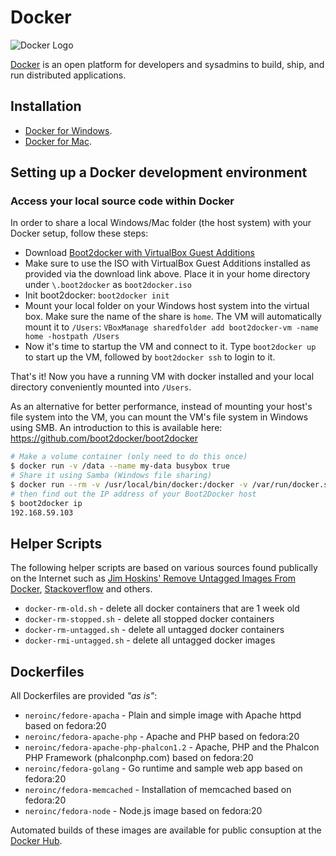 # Docker
![Docker Logo](http://upload.wikimedia.org/wikipedia/commons/7/79/Docker_%28container_engine%29_logo.png)

[Docker](http://www.docker.com) is an open platform for developers and sysadmins to build, ship, and run distributed applications.


## Installation
* [Docker for Windows](http://docs.docker.com/installation/windows/).
* [Docker for Mac](http://docs.docker.com/installation/mac/).


## Setting up a Docker development environment

### Access your local source code within Docker
In order to share a local Windows/Mac folder (the host system) with your Docker setup, follow these steps:
* Download [Boot2docker with VirtualBox Guest Additions](https://medium.com/boot2docker-lightweight-linux-for-docker/boot2docker-together-with-virtualbox-guest-additions-da1e3ab2465c)
* Make sure to use the ISO with VirtualBox Guest Additions installed as provided via the download link above. Place it in your home directory under `\.boot2docker` as `boot2docker.iso`
* Init boot2docker:
  `boot2docker init`
* Mount your local folder on your Windows host system into the virtual box. Make sure the name of the share is `home`. The VM will automatically mount it to `/Users`:
  `VBoxManage sharedfolder add boot2docker-vm -name home -hostpath /Users` 
* Now it's time to startup the VM and connect to it. Type `boot2docker up` to start up the VM, followed by `boot2docker ssh` to login to it.

That's it! Now you have a running VM with docker installed and your local directory conveniently mounted into `/Users`.

As an alternative for better performance, instead of mounting your host's file system into the VM, you can mount the VM's file system in Windows using SMB. 
An introduction to this is available here: https://github.com/boot2docker/boot2docker
```bash
# Make a volume container (only need to do this once)
$ docker run -v /data --name my-data busybox true
# Share it using Samba (Windows file sharing)
$ docker run --rm -v /usr/local/bin/docker:/docker -v /var/run/docker.sock:/docker.sock svendowideit/samba my-data
# then find out the IP address of your Boot2Docker host
$ boot2docker ip
192.168.59.103
```


## Helper Scripts
The following helper scripts are based on various sources found publically on the Internet such as 
[Jim Hoskins' Remove Untagged Images From Docker](http://jimhoskins.com/2013/07/27/remove-untagged-docker-images.html),
[Stackoverflow](http://stackoverflow.com/questions/17236796/how-to-remove-old-docker-io-containers) and others. 

* `docker-rm-old.sh` - delete all docker containers that are 1 week old
* `docker-rm-stopped.sh` - delete all stopped docker containers
* `docker-rm-untagged.sh` - delete all untagged docker containers
* `docker-rmi-untagged.sh` - delete all untagged docker images


## Dockerfiles
All Dockerfiles are provided _"as is"_:

* `neroinc/fedore-apacha` - Plain and simple image with Apache httpd based on fedora:20
* `neroinc/fedora-apache-php` - Apache and PHP based on fedora:20
* `neroinc/fedora-apache-php-phalcon1.2` - Apache, PHP and the Phalcon PHP Framework (phalconphp.com) based on fedora:20
* `neroinc/fedora-golang` - Go runtime and sample web app based on fedora:20
* `neroinc/fedora-memcached` - Installation of memcached based on fedora:20
* `neroinc/fedora-node` - Node.js image based on fedora:20


Automated builds of these images are available for public consuption at the [Docker Hub](https://registry.hub.docker.com/repos/neroinc/).
